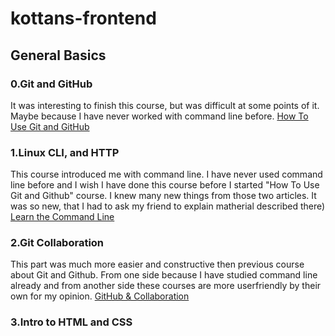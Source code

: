 # kottans-frontend

## General Basics
### 0.Git and GitHub
It was interesting to finish this course, but was difficult at some points of it. Maybe because I have never worked with command line before.
[How To Use Git and GitHub](https://github.com/JuliaVorotchenko/kottans-frontend/blob/master/Git_and_GitHub/what%20is%20VC%20screenshot.png)


### 1.Linux CLI, and HTTP
  This course introduced me with command line. I have never used command line before and I wish I have done this course before I started "How To Use Git and Github" course.
  I knew many new things from those two articles. It was so new, that I had to ask my friend to explain matherial described there)
[Learn the Command Line](https://github.com/JuliaVorotchenko/kottans-frontend/blob/master/task_linux_cli/command%20line%20screenshot.png)

### 2.Git Collaboration
This part was much more easier and constructive then previous course about Git and Github. From one side because I have studied command line already and from another  side these courses are more userfriendly by their own for my opinion. 
[GitHub & Collaboration](https://github.com/JuliaVorotchenko/kottans-frontend/blob/master/task_git_collaboration/GitHub%20Collabo%20screenshot.png)



### 3.Intro to HTML and CSS
